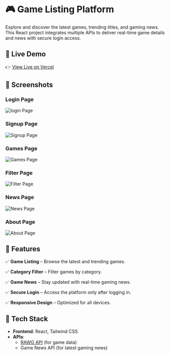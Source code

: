 # 🎮 Game Listing Platform

Explore and discover the latest games, trending titles, and gaming news. This React project integrates multiple APIs to deliver real-time game details and news with secure login access.

## 🚀 Live Demo

👉 [View Live on Vercel](https://game-website-react.vercel.app/)

## 📸 Screenshots

### Login Page
![login Page](![react-game-login](https://github.com/user-attachments/assets/f34cd3b2-2f43-4b9d-be30-1495e5db82c2)
)

### Signup Page
![Signup Page](![react-game-signup](https://github.com/user-attachments/assets/0e73ab17-ed67-4c48-b70f-277560bbb1df)
)

### Games Page
![Games Page](![react-game-game](https://github.com/user-attachments/assets/9f189c51-e94c-439d-be99-7ffb9eec39b7)
)

### Filter Page
![Filter Page](![react-game-filter-trending](https://github.com/user-attachments/assets/bf3f67f3-388f-4d41-9749-3d6475a106fb)
)

### News Page
![News Page](![react-game-news](https://github.com/user-attachments/assets/606f4156-9b1f-438f-bad1-b60cfb7ebe30)
)

### About Page
![About Page](![react-game-about](https://github.com/user-attachments/assets/71567f40-7a0f-47fe-970c-e10e288c489e)
)

## 📌 Features

✅ **Game Listing** – Browse the latest and trending games.

✅ **Category Filter** – Filter games by category.

✅ **Game News** – Stay updated with real-time gaming news.

✅ **Secure Login** – Access the platform only after logging in.

✅ **Responsive Design** – Optimized for all devices.

## 🔧 Tech Stack

- **Frontend**: React, Tailwind CSS
- **APIs**: 
   - [RAWG API](https://rawg.io/apidocs) (for game data)
   - Game News API (for latest gaming news)


